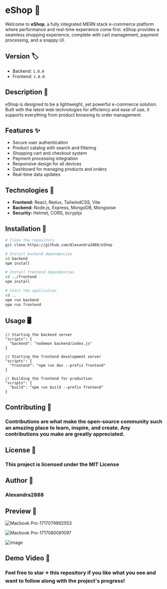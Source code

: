 # eShop 🛒
Welcome to **eShop**, a fully integrated MERN stack e-commerce platform where performance and real-time experience come first. eShop provides a seamless shopping experience, complete with cart management, payment processing, and a snappy UI.

## Version 🏷️
- Backend: `1.0.0`
- Frontend: `1.0.0`

## Description 📝

eShop is designed to be a lightweight, yet powerful e-commerce solution. Built with the latest web technologies for efficiency and ease of use, it supports everything from product browsing to order management.

## Features ✨

- Secure user authentication
- Product catalog with search and filtering
- Shopping cart and checkout system
- Payment processing integration
- Responsive design for all devices
- Dashboard for managing products and orders
- Real-time data updates

## Technologies 🧰

- **Frontend:** React, Redux, TailwindCSS, Vite
- **Backend:** Node.js, Express, MongoDB, Mongoose
- **Security:** Helmet, CORS, bcryptjs

## Installation 💾

```bash
# Clone the repository
git clone https://github.com/Alexandra2888/eShop

# Install backend dependencies
cd backend
npm install

# Install frontend dependencies
cd ../frontend
npm install

# Start the application
cd ..
npm run backend
npm run frontend
```



## Usage 🖥️
```
// Starting the backend server
"scripts": {
  "backend": "nodemon backend/index.js"
}

// Starting the frontend development server
"scripts": {
  "frontend": "npm run dev --prefix frontend"
}

// Building the frontend for production
"scripts": {
  "build": "npm run build --prefix frontend"
}
```

## Contributing 🤝

### Contributions are what make the open-source community such an amazing place to learn, inspire, and create. Any contributions you make are greatly appreciated.

## License 📄

### This project is licensed under the MIT License

## Author 👤

### Alexandra2888

## Preview 📸

![Macbook Pro-1717079992553](https://github.com/Alexandra2888/eShop/assets/76844097/4d81359e-ff03-4459-9127-5ef62d262b39)


![Macbook Pro-1717080081097](https://github.com/Alexandra2888/eShop/assets/76844097/d2cc0c97-aa13-4fce-85be-5a841ca196da)


![image](https://github.com/Alexandra2888/eShop/assets/76844097/59064768-2793-4db7-962f-60f35a69fe7c)


## Demo Video 🎥


### Feel free to star ⭐ this repository if you like what you see and want to follow along with the project's progress!
